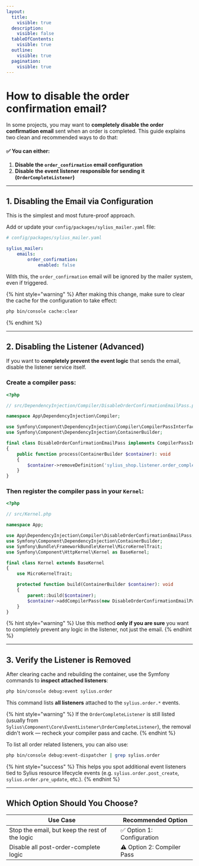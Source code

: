 ```yaml
---
layout:
  title:
    visible: true
  description:
    visible: false
  tableOfContents:
    visible: true
  outline:
    visible: true
  pagination:
    visible: true
---
```


# How to disable the order confirmation email?

In some projects, you may want to **completely disable the order confirmation email** sent when an order is completed. This guide explains two clean and recommended ways to do that:

#### ✅ You can either:

1. **Disable the `order_confirmation` email configuration**
2. **Disable the event listener responsible for sending it (`OrderCompleteListener`)**

***

## 1. Disabling the Email via Configuration

This is the simplest and most future-proof approach.

Add or update your `config/packages/sylius_mailer.yaml` file:

```yaml
# config/packages/sylius_mailer.yaml

sylius_mailer:
    emails:
        order_confirmation:
            enabled: false
```

With this, the `order_confirmation` email will be ignored by the mailer system, even if triggered.

{% hint style="warning" %}
&#x20;After making this change, make sure to clear the cache for the configuration to take effect:

```bash
php bin/console cache:clear
```
{% endhint %}

***

## 2. Disabling the Listener (Advanced)

If you want to **completely prevent the event logic** that sends the email, disable the listener service itself.

### Create a compiler pass:

```php
<?php

// src/DependencyInjection/Compiler/DisableOrderConfirmationEmailPass.php

namespace App\DependencyInjection\Compiler;

use Symfony\Component\DependencyInjection\Compiler\CompilerPassInterface;
use Symfony\Component\DependencyInjection\ContainerBuilder;

final class DisableOrderConfirmationEmailPass implements CompilerPassInterface
{
    public function process(ContainerBuilder $container): void
    {
        $container->removeDefinition('sylius_shop.listener.order_complete');
    }
}
```

### Then register the compiler pass in your `Kernel`:

```php
<?php

// src/Kernel.php

namespace App;

use App\DependencyInjection\Compiler\DisableOrderConfirmationEmailPass;
use Symfony\Component\DependencyInjection\ContainerBuilder;
use Symfony\Bundle\FrameworkBundle\Kernel\MicroKernelTrait;
use Symfony\Component\HttpKernel\Kernel as BaseKernel;

final class Kernel extends BaseKernel
{
    use MicroKernelTrait;

    protected function build(ContainerBuilder $container): void
    {
        parent::build($container);
        $container->addCompilerPass(new DisableOrderConfirmationEmailPass());
    }
}
```

{% hint style="warning" %}
&#x20;Use this method **only if you are sure** you want to completely prevent any logic in the listener, not just the email.
{% endhint %}

***

## 3. Verify the Listener is Removed

After clearing cache and rebuilding the container, use the Symfony commands to **inspect attached listeners**:

```bash
php bin/console debug:event sylius.order
```

This command lists **all listeners** attached to the `sylius.order.*` events.

{% hint style="warning" %}
If the `OrderCompleteListener` is still listed (usually from `Sylius\Component\Core\EventListener\OrderCompleteListener`), the removal didn't work — recheck your compiler pass and cache.
{% endhint %}

To list all order related listeners, you can also use:

```bash
php bin/console debug:event-dispatcher | grep sylius.order
```

{% hint style="success" %}
This helps you spot additional event listeners tied to Sylius resource lifecycle events (e.g. `sylius.order.post_create`, `sylius.order.pre_update`, etc.).
{% endhint %}

***

## Which Option Should You Choose?

| Use Case                                       | Recommended Option         |
| ---------------------------------------------- | -------------------------- |
| Stop the email, but keep the rest of the logic | ✅ Option 1: Configuration  |
| Disable all post-order-complete logic          | ⚠️ Option 2: Compiler Pass |

